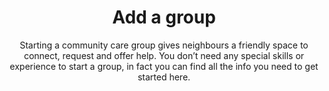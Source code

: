 ---
title: Add a group
subtitle: >-
  Starting a community care group gives neighbours a friendly space to connect, request and offer help. You don’t need any special skills or experience to start a group, in fact you can find all the info you need to get started here. 
steps:
  - step: >-
      Read the “Starting a group” page for guidance here
  - step: >-
      Create a group on Facebook or your preferred online platform
  - step: >-
      Fill in the form below to add your group to the #ViralKindness hub
  - step: >-
      Your neighbours can then find your group by searching their suburb
  - step: >-
      If you need to make any changes, update or remove your group from the hub, email viralkindness@getup.org.au
disclaimer: >-
  <a href="/starting-a-group">More information about starting a group is available here.</a> If you need to make any changes, update or remove your group from the hub, please email <a href='mailto:viralkindness@getup.org.au.'>viralkindness@getup.org.au</a>
---